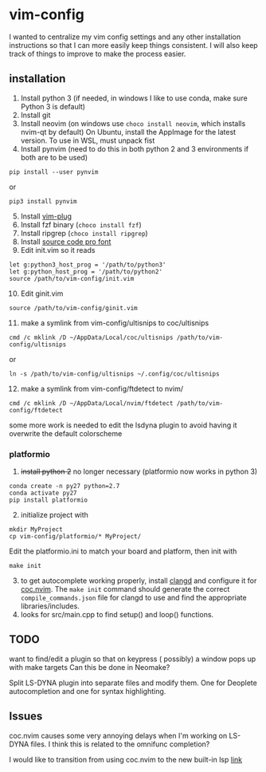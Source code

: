 # vim-config

I wanted to centralize my vim config settings and any other installation instructions so that I can more easily keep things consistent. I will also keep track of things to improve to make the process easier.

## installation
1. Install python 3 (if needed, in windows I like to use conda, make sure Python 3 is default)
2. Install git
3. Install neovim (on windows use `choco install neovim`, which installs nvim-qt by default)
	On Ubuntu, install the AppImage for the latest version. To use in WSL, must unpack fist
4. Install pynvim (need to do this in both python 2 and 3 environments if both are to be used)
```
pip install --user pynvim
```
or
```
pip3 install pynvim
```
5. Install [vim-plug](https://github.com/junegunn/vim-plug)
6. Install fzf binary (`choco install fzf`)
7. Install ripgrep (`choco install ripgrep`)
8. Install [source code pro font](https://github.com/adobe-fonts/source-code-pro)
9. Edit init.vim so it reads
```
let g:python3_host_prog = '/path/to/python3'
let g:python_host_prog = '/path/to/python2'
source /path/to/vim-config/init.vim
```
10. Edit ginit.vim
```
source /path/to/vim-config/ginit.vim
```
11. make a symlink from vim-config/ultisnips to coc/ultisnips
```
cmd /c mklink /D ~/AppData/Local/coc/ultisnips /path/to/vim-config/ultisnips
```
or
```
ln -s /path/to/vim-config/ultisnips ~/.config/coc/ultisnips
```
12. make a symlink from vim-config/ftdetect to nvim/
```
cmd /c mklink /D ~/AppData/Local/nvim/ftdetect /path/to/vim-config/ftdetect
``` 
some more work is needed to edit the lsdyna plugin to avoid having it overwrite the default colorscheme

### platformio
1. ~~install python 2~~
no longer necessary (platformio now works in python 3)
``` 
conda create -n py27 python=2.7
conda activate py27
pip install platformio
```
2. initialize project with
```
mkdir MyProject
cp vim-config/platformio/* MyProject/
```
Edit the platformio.ini to match your board and platform, then init with
```
make init
```
3. to get autocomplete working properly, install [clangd](https://clang.llvm.org/extra/clangd/) and configure it for [coc.nvim](https://github.com/neoclide/coc.nvim/wiki/Language-servers). 
The ```make init``` command should generate the correct ```compile_commands.json``` file for clangd to use and find the appropriate libraries/includes.
4. looks for src/main.cpp to find setup() and loop() functions.

## TODO

want to find/edit a plugin so that on keypress (<C-m> possibly) a window pops up with make targets
Can this be done in Neomake?
  
Split LS-DYNA plugin into separate files and modify them. One for Deoplete autocompletion and one for syntax highlighting.

## Issues

coc.nvim causes some very annoying delays when I'm working on LS-DYNA files. I think this is related to the omnifunc completion?

I would like to transition from using coc.nvim to the new built-in lsp [link](https://github.com/neovim/nvim-lsp)
